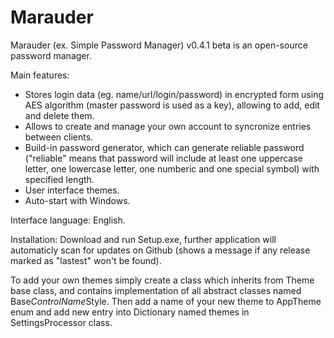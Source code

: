 # Marauder
Marauder (ex. Simple Password Manager) v0.4.1 beta is an open-source password manager.

Main features:
 - Stores login data (eg. name/url/login/password) in encrypted form using AES algorithm (master password is used as a key), allowing to add, edit and delete them.
 - Allows to create and manage your own account to syncronize entries between clients.
 - Build-in password generator, which can generate reliable password ("reliable" means that password will include at least one uppercase letter, one lowercase letter, one numberic and one special symbol) with specified length.
 - User interface themes.
 - Auto-start with Windows.
 
 Interface language: English.
 
 Installation: Download and run Setup.exe, further application will automaticly scan for updates on Github (shows a message if any release marked as "lastest" won't be found).
 
 To add your own themes simply create a class which inherits from Theme base class, and contains implementation of all abstract classes named Base*ControlName*Style.
 Then add a name of your new theme to AppTheme enum and add new entry into Dictionary named themes in SettingsProcessor class.
